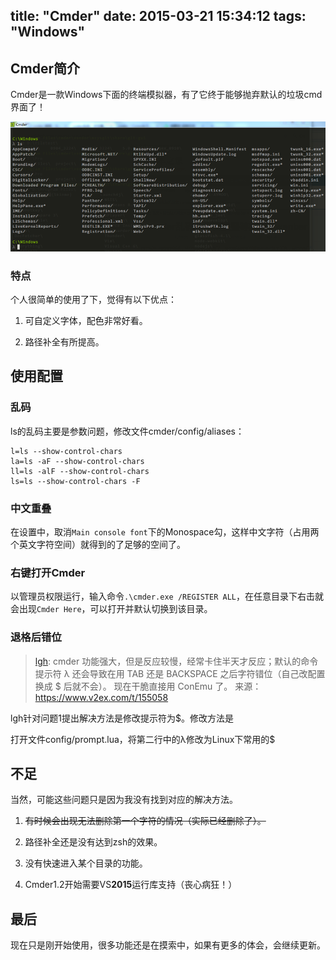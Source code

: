 title: "Cmder"
date: 2015-03-21 15:34:12
tags: "Windows"
---

## Cmder简介

Cmder是一款Windows下面的终端模拟器，有了它终于能够抛弃默认的垃圾cmd界面了！

![Cmder](/img/cmder.png)

### 特点

个人很简单的使用了下，觉得有以下优点：

1. 可自定义字体，配色非常好看。

2. 路径补全有所提高。

## 使用配置

### 乱码

ls的乱码主要是参数问题，修改文件cmder/config/aliases：

```
l=ls --show-control-chars
la=ls -aF --show-control-chars
ll=ls -alF --show-control-chars
ls=ls --show-control-chars -F
```

### 中文重叠

在设置中，取消`Main console font`下的Monospace勾，这样中文字符（占用两个英文字符空间）就得到的了足够的空间了。

### 右键打开Cmder

以管理员权限运行，输入命令`.\cmder.exe /REGISTER ALL`，在任意目录下右击就会出现`Cmder Here`，可以打开并默认切换到该目录。

### 退格后错位

> [lgh](https://www.v2ex.com/member/lgh):
> cmder 功能强大，但是反应较慢，经常卡住半天才反应；默认的命令提示符 λ 还会导致在用 TAB 还是 BACKSPACE 之后字符错位（自己改配置换成 $ 后就不会）。
> 现在干脆直接用 ConEmu 了。
> 来源：https://www.v2ex.com/t/155058

lgh针对问题1提出解决方法是修改提示符为$。修改方法是

打开文件config/prompt.lua，将第二行中的λ修改为Linux下常用的$

## 不足

当然，可能这些问题只是因为我没有找到对应的解决方法。

1. <del>有时候会出现无法删除第一个字符的情况（实际已经删除了）。</del>

2. 路径补全还是没有达到zsh的效果。

3. 没有快速进入某个目录的功能。

4. Cmder1.2开始需要VS**2015**运行库支持（丧心病狂！）

## 最后

现在只是刚开始使用，很多功能还是在摸索中，如果有更多的体会，会继续更新。
